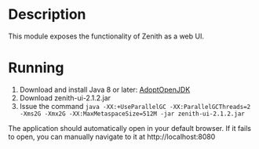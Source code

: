 # Description
This module exposes the functionality of Zenith as a web UI.

# Running
1. Download and install Java 8 or later: [AdoptOpenJDK](https://adoptopenjdk.net/)
2. Download zenith-ui-2.1.2.jar
3. Issue the command `java -XX:+UseParallelGC -XX:ParallelGCThreads=2 -Xms2G -Xmx2G -XX:MaxMetaspaceSize=512M -jar zenith-ui-2.1.2.jar`

The application should automatically open in your default browser.  If it fails to open, you can manually navigate to it at http://localhost:8080
